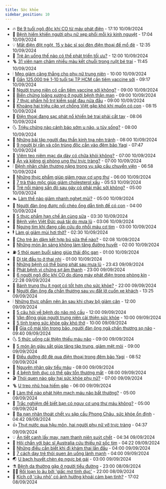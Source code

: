 ```yaml
---
title: Sức khỏe
sidebar_position: 10
---
```


<!-- vnexpress-suc-khoe:START -->
- 🔥 [Bé 9 tuổi ngộ độc khí CO từ máy phát điện](https://vnexpress.net/be-9-tuoi-ngo-doc-khi-co-tu-may-phat-dien-4791360.html) - 17:10 10/09/2024
- 🥰 [Bệnh hiếm khiến người phụ nữ xẹp phổi mỗi kỳ kinh nguyệt](https://vnexpress.net/benh-hiem-khien-nguoi-phu-nu-xep-phoi-moi-ky-kinh-nguyet-4790959.html) - 17:04 10/09/2024
- 💡 [Mất điện đột ngột, 15 y bác sĩ soi đèn điện thoại để mổ đẻ](https://vnexpress.net/mat-dien-dot-ngot-15-y-bac-si-soi-den-dien-thoai-de-mo-de-4791316.html) - 12:35 10/09/2024
- 🤗 [Trẻ ăn uống thế nào có thể phát triển tối ưu?](https://vnexpress.net/tre-an-uong-the-nao-co-the-phat-trien-toi-uu-4791187.html) - 12:00 10/09/2024
- 🪜 [31 viên nam châm nhiều màu kết chuỗi trong ruột bé trai](https://vnexpress.net/31-vien-nam-cham-nhieu-mau-ket-chuoi-trong-ruot-be-trai-4791180.html) - 11:45 10/09/2024
- 🕯 [Mẹo giảm căng thẳng cho phụ nữ trung niên](https://vnexpress.net/meo-giam-cang-thang-cho-phu-nu-trung-nien-4791074.html) - 10:00 10/09/2024
- 🤭 [Gần 125.000 trẻ 1-10 tuổi tại TP HCM cần tiêm vaccine sởi](https://vnexpress.net/gan-125-000-tre-1-10-tuoi-tai-tp-hcm-can-tiem-vaccine-soi-4791254.html) - 09:17 10/09/2024
- 👀 [Người trung niên có cần tiêm vaccine sởi không?](https://vnexpress.net/nguoi-trung-nien-co-can-tiem-vaccine-soi-khong-4791233.html) - 09:00 10/09/2024
- 🌋 [Biến chứng loãng xương ở người bệnh thận mạn](https://vnexpress.net/bien-chung-loang-xuong-o-nguoi-benh-than-man-4791213.html) - 09:00 10/09/2024
- 🫶 [7 thực phẩm hỗ trợ kiểm soát đau nửa đầu](https://vnexpress.net/7-thuc-pham-ho-tro-kiem-soat-dau-nua-dau-4790971.html) - 09:00 10/09/2024
- 🦆 [Khoảng hai triệu cặp vợ chồng Việt gặp khó khi muốn có con](https://vnexpress.net/khoang-hai-trieu-cap-vo-chong-viet-gap-kho-khi-muon-co-con-4791204.html) - 08:15 10/09/2024
- 🚀 [Điện thoại đang sạc phát nổ khiến bé trai phải cắt tay](https://vnexpress.net/dien-thoai-dang-sac-phat-no-khien-be-trai-phai-cat-tay-4791144.html) - 08:06 10/09/2024
- 🌜 [Triệu chứng nào cảnh báo sớm u não, u tủy sống?](https://vnexpress.net/trieu-chung-nao-canh-bao-som-u-nao-u-tuy-song-4791201.html) - 08:00 10/09/2024
- 🧰 [Những bài tập người đau thần kinh tọa nên tránh](https://vnexpress.net/nhung-bai-tap-nguoi-dau-than-kinh-toa-nen-tranh-4791064.html) - 08:00 10/09/2024
- 💫 [9 người bị rắn và côn trùng độc cắn vào đêm bão Yagi](https://vnexpress.net/9-nguoi-bi-ran-va-con-trung-doc-can-vao-dem-bao-yagi-4791215.html) - 07:47 10/09/2024
- 🌝 [Viêm teo niêm mạc dạ dày có chữa khỏi không?](https://vnexpress.net/viem-teo-niem-mac-da-day-co-chua-khoi-khong-4791198.html) - 07:00 10/09/2024
- 🗽 [Ăn và kiêng gì phòng ung thư trực tràng?](https://vnexpress.net/an-va-kieng-gi-phong-ung-thu-truc-trang-4790991.html) - 07:00 10/09/2024
- 🕯 [Bệnh nhân chấn thương nặng trong vụ sập cầu chuyển viện](https://vnexpress.net/benh-nhan-chan-thuong-nang-trong-vu-sap-cau-chuyen-vien-4791190.html) - 06:58 10/09/2024
- 🦅 [Những thực phẩm giúp giảm nguy cơ ung thư](https://vnexpress.net/nhung-thuc-pham-giup-giam-nguy-co-ung-thu-4791173.html) - 06:00 10/09/2024
- 🦆 [7 trà thảo mộc giúp giảm cholesterol xấu](https://vnexpress.net/7-tra-thao-moc-giup-giam-cholesterol-xau-4791061.html) - 05:53 10/09/2024
- 🎊 [Trẻ nổi mảng sần đỏ sau gáy có phải mắc sởi không?](https://vnexpress.net/tre-noi-mang-san-do-sau-gay-co-phai-mac-soi-khong-4791113.html) - 05:00 10/09/2024
- 🏊 [Làm thế nào giảm nhanh nghẹt mũi?](https://vnexpress.net/lam-the-nao-giam-nhanh-nghet-mui-4791010.html) - 05:00 10/09/2024
- 📝 [Người đàn ông được nối chéo ống dẫn tinh để có con](https://vnexpress.net/nguoi-dan-ong-duoc-noi-cheo-ong-dan-tinh-de-co-con-4791042.html) - 04:00 10/09/2024
- 💯 [5 thực phẩm hạn chế ăn cùng sữa](https://vnexpress.net/5-thuc-pham-han-che-an-cung-sua-4790836.html) - 03:30 10/09/2024
- 🌊 [Bệnh viện Việt Đức quá tải do mưa lũ](https://vnexpress.net/benh-vien-viet-duc-qua-tai-do-mua-lu-benh-nhan-nam-cang-kin-hanh-lang-4791031.html) - 03:06 10/09/2024
- 🚀 [Ngưng tim khi đang cấp cứu do nhồi máu cơ tim](https://vnexpress.net/ngung-tim-khi-dang-cap-cuu-do-nhoi-mau-co-tim-4791027.html) - 03:00 10/09/2024
- 🕴 [Làm gì giảm mùi hơi thở?](https://vnexpress.net/lam-gi-giam-mui-hoi-tho-4790841.html) - 02:30 10/09/2024
- 🗽 [Cho trẻ ăn dặm kết hợp bú sữa thế nào?](https://vnexpress.net/cho-tre-an-dam-ket-hop-bu-sua-the-nao-4769853.html) - 02:08 10/09/2024
- 🎡 [Những món ăn sáng không làm tăng đường huyết](https://vnexpress.net/nhung-mon-an-sang-khong-lam-tang-duong-huyet-4790976.html) - 02:00 10/09/2024
- ⛽️ [5 thói quen buổi sáng giúp thải độc gan](https://vnexpress.net/5-thoi-quen-buoi-sang-giup-thai-doc-gan-4790885.html) - 01:00 10/09/2024
- 🦆 [Dị tật đầu to ở thai nhi](https://vnexpress.net/di-tat-dau-to-o-thai-nhi-4790864.html) - 01:00 10/09/2024
- 🤩 [Những bệnh có thể bùng phát sau mưa lũ](https://vnexpress.net/nguy-co-benh-tat-sau-mua-lu-4790637.html) - 23:43 09/09/2024
- 🦒 [Phát bệnh vì chứng sợ âm thanh](https://vnexpress.net/phat-benh-vi-chung-so-am-thanh-4790284.html) - 23:00 09/09/2024
- 💫 [6 người ngộ độc khí CO do dùng máy phát điện trong phòng kín](https://vnexpress.net/6-nguoi-ngo-doc-khi-co-do-dung-may-phat-dien-trong-phong-kin-4790868.html) - 22:28 09/09/2024
- 🐘 [Bánh trung thu ít ngọt có tốt hơn cho sức khỏe?](https://vnexpress.net/banh-trung-thu-it-ngot-co-tot-hon-cho-suc-khoe-4790746.html) - 22:00 09/09/2024
- 🚀 [Người đàn ông đa chấn thương sau vụ đất lở cuốn xe khách](https://vnexpress.net/nguoi-dan-ong-da-chan-thuong-sau-vu-dat-lo-cuon-xe-khach-4790930.html) - 13:25 09/09/2024
- 🕯 [Những thực phẩm nên ăn sau khi chạy bộ giảm cân](https://vnexpress.net/nhung-thuc-pham-nen-an-sau-khi-chay-bo-giam-can-4790807.html) - 12:00 09/09/2024
- 🦏 [5 câu hỏi về bệnh do não mô cầu](https://vnexpress.net/5-cau-hoi-ve-benh-do-nao-mo-cau-4790798.html) - 12:00 09/09/2024
- 🦄 [Vận động giúp người trung niên cải thiện sức khỏe](https://vnexpress.net/van-dong-giup-nguoi-trung-nien-cai-thien-suc-khoe-4790821.html) - 10:00 09/09/2024
- 🦒 [5 tình trạng sức khỏe gây khó thở](https://vnexpress.net/5-tinh-trang-suc-khoe-gay-kho-tho-4790641.html) - 10:00 09/09/2024
- 👨‍🏫 [Gia cố mái tôn trong bão, người đàn ông ngã chấn thương sọ não](https://vnexpress.net/gia-co-mai-ton-trong-bao-nguoi-dan-ong-nga-chan-thuong-so-nao-4790856.html) - 09:40 09/09/2024
- 🌜 [5 thức uống cải thiện thiếu máu não](https://vnexpress.net/5-thuc-uong-cai-thien-thieu-mau-nao-4790829.html) - 09:00 09/09/2024
- 🚀 [5 món ăn giàu sắt giúp tăng tập trung, giảm mệt mỏi](https://vnexpress.net/5-mon-an-giau-sat-giup-tang-tap-trung-giam-met-moi-4790664.html) - 09:00 09/09/2024
- 💃 [Điều dưỡng đỡ đẻ qua điện thoại trong đêm bão Yagi](https://vnexpress.net/dieu-duong-do-de-qua-dien-thoai-trong-dem-bao-yagi-4790813.html) - 08:52 09/09/2024
- 💯 [Nguyên nhân gây tiểu máu](https://vnexpress.net/nguyen-nhan-gay-tieu-mau-4790731.html) - 08:00 09/09/2024
- 🤔 [4 bệnh tình dục có thể gây tổn thương mắt](https://vnexpress.net/4-benh-tinh-duc-co-the-gay-ton-thuong-mat-4790680.html) - 08:00 09/09/2024
- 🎬 [Thói quen nào gây hại sức khỏe phụ nữ?](https://vnexpress.net/thoi-quen-nao-gay-hai-suc-khoe-phu-nu-4790710.html) - 07:00 09/09/2024
- 🪜 [U treo nhũ hoa hiếm gặp](https://vnexpress.net/u-treo-nhu-hoa-hiem-gap-4790732.html) - 06:00 09/09/2024
- 🦣 [Làm thế nào phát hiện mạch máu não bất thường?](https://vnexpress.net/lam-the-nao-phat-hien-mach-mau-nao-bat-thuong-4790716.html) - 05:00 09/09/2024
- 🧐 [Trắc nghiệm để biết bạn có nguy cơ ung thư máu không?](https://vnexpress.net/trac-nghiem-de-biet-ban-co-nguy-co-ung-thu-mau-khong-4790640.html) - 05:00 09/09/2024
- 🤡 [Ba nạn nhân thoát chết vụ sập cầu Phong Châu, sức khỏe ổn định](https://vnexpress.net/ba-nan-nhan-vu-sap-cau-phong-chau-chan-thuong-phan-mem-4790715.html) - 04:42 09/09/2024
- 👍 [Thụt nước qua hậu môn, hai người phụ nữ vỡ trực tràng](https://vnexpress.net/thut-nuoc-qua-hau-mon-hai-nguoi-phu-nu-vo-truc-trang-4790772.html) - 04:37 09/09/2024
- 💡 [Ăn tiết canh lấy may, nam thanh niên suýt chết](https://vnexpress.net/an-tiet-canh-lay-may-nam-thanh-nien-suyt-chet-4790673.html) - 04:34 09/09/2024
- 💯 [Hội chẩn với bác sĩ Australia cứu thiếu nữ sốc tim](https://vnexpress.net/hoi-chan-voi-bac-si-australia-cuu-thieu-nu-soc-tim-4790495.html) - 04:22 09/09/2024
- 🧠 [Những điều cần biết khi đi khám thai lần đầu](https://vnexpress.net/nhung-dieu-can-biet-khi-di-kham-thai-lan-dau-4790623.html) - 04:00 09/09/2024
- 🎡 [7 cách dạy trẻ thói quen ăn uống lành mạnh](https://vnexpress.net/7-cach-day-tre-thoi-quen-an-uong-lanh-manh-4790246.html) - 04:00 09/09/2024
- 🌏 [U bạch huyết chèn ép ngực bé gái](https://vnexpress.net/u-bach-huyet-chen-ep-nguc-be-gai-4790550.html) - 03:00 09/09/2024
- ⚗️ [Bệnh da thường gặp ở người tiểu đường](https://vnexpress.net/benh-da-thuong-gap-o-nguoi-tieu-duong-4788829.html) - 23:00 08/09/2024
- 👨‍🏫 [Rối loạn lo âu bởi &#39;giấc mơ tình dục&#39;](https://vnexpress.net/roi-loan-lo-au-boi-giac-mo-tinh-duc-4790274.html) - 22:00 08/09/2024
- 🤖 [Kích cỡ &#39;cậu nhỏ&#39; có ảnh hưởng khoái cảm bạn tình?](https://vnexpress.net/kich-co-cau-nho-co-anh-huong-khoai-cam-ban-tinh-4790344.html) - 17:02 08/09/2024<!-- vnexpress-suc-khoe:END -->
